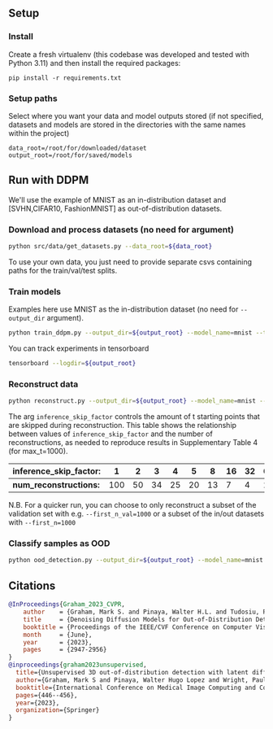 ## Setup

### Install
Create a fresh virtualenv (this codebase was developed and tested with Python 3.11) and then install the required packages:

```
pip install -r requirements.txt
```

### Setup paths
Select where you want your data and model outputs stored (if not specified, datasets and models are stored in the directories with the same names within the project)

```
data_root=/root/for/downloaded/dataset
output_root=/root/for/saved/models
```

## Run with DDPM
We'll use the example of MNIST as an in-distribution dataset and [SVHN,CIFAR10, FashionMNIST] as out-of-distribution datasets.
### Download and process datasets (no need for argument)
```bash
python src/data/get_datasets.py --data_root=${data_root}
```

To use your own data, you just need to provide separate csvs containing paths for the train/val/test splits.

### Train models
Examples here use MNIST as the in-distribution dataset (no need for ``--output_dir`` argument).

```bash
python train_ddpm.py --output_dir=${output_root} --model_name=mnist --training_ids=${data_root}/data_splits/MNIST_train.csv --validation_ids=${data_root}/data_splits/MNIST_val.csv --is_grayscale=1 --n_epochs=300 --beta_schedule=scaled_linear_beta --beta_start=0.0015 --beta_end=0.0195
```

You can track experiments in tensorboard
```bash
tensorboard --logdir=${output_root}
```

### Reconstruct data

```bash
python reconstruct.py --output_dir=${output_root} --model_name=mnist --validation_ids=${data_root}/data_splits/MNIST_val.csv --in_ids=${data_root}/data_splits/MNIST_test.csv --out_ids=${data_root}/data_splits/MNIST_test.csv,${data_root}/data_splits/MNIST_vflip_test.csv,${data_root}/data_splits/MNIST_hflip_test.csv --is_grayscale=1 --beta_schedule=scaled_linear_beta --beta_start=0.0015 --beta_end=0.0195 --num_inference_steps=100 --inference_skip_factor=4 --run_val=1 --run_in=1 --run_out=1
```
The arg `inference_skip_factor` controls the amount of t starting points that are skipped during reconstruction.
This table shows the relationship between values of `inference_skip_factor` and the number of reconstructions, as needed
to reproduce results in Supplementary Table 4 (for max_t=1000).

| **inference_skip_factor:** | 1   | 2   | 3   | 4   | 5   | 8   | 16  | 32  | 64  |
|------------------------|-----|-----|-----|-----|-----|-----|-----|-----|-----|
| **num_reconstructions:**   | 100 | 50  | 34  | 25  | 20  | 13  | 7   | 4   | 2   |

N.B. For a quicker run, you can choose to only reconstruct a subset of the validation set with e.g. `--first_n_val=1000`
or a subset of the in/out datasets with `--first_n=1000`


### Classify samples as OOD
```bash
python ood_detection.py --output_dir=${output_root} --model_name=mnist
```

## Citations
```bib
@InProceedings{Graham_2023_CVPR,
    author    = {Graham, Mark S. and Pinaya, Walter H.L. and Tudosiu, Petru-Daniel and Nachev, Parashkev and Ourselin, Sebastien and Cardoso, Jorge},
    title     = {Denoising Diffusion Models for Out-of-Distribution Detection},
    booktitle = {Proceedings of the IEEE/CVF Conference on Computer Vision and Pattern Recognition (CVPR) Workshops},
    month     = {June},
    year      = {2023},
    pages     = {2947-2956}
}
@inproceedings{graham2023unsupervised,
  title={Unsupervised 3D out-of-distribution detection with latent diffusion models},
  author={Graham, Mark S and Pinaya, Walter Hugo Lopez and Wright, Paul and Tudosiu, Petru-Daniel and Mah, Yee H and Teo, James T and J{\"a}ger, H Rolf and Werring, David and Nachev, Parashkev and Ourselin, Sebastien and others},
  booktitle={International Conference on Medical Image Computing and Computer-Assisted Intervention},
  pages={446--456},
  year={2023},
  organization={Springer}
}
```

